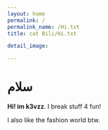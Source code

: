 ```yaml
---
layout: home
permalink: /
permalink_name: /Hi.txt
title: cat Bili/Hi.txt

detail_image: 

---
```


# سلام

**Hi! im k3vzz**. I break stuff 4 fun! 

I also like the fashion world btw.

